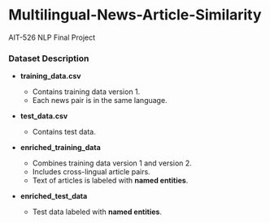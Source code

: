# Multilingual-News-Article-Similarity
 AIT-526 NLP Final Project
 <br>

### Dataset Description

- **training_data.csv**  
  - Contains training data version 1.  
  - Each news pair is in the same language.

- **test_data.csv**  
  - Contains test data.

- **enriched_training_data**  
  - Combines training data version 1 and version 2.  
  - Includes cross-lingual article pairs.  
  - Text of articles is labeled with **named entities**.

- **enriched_test_data**  
  - Test data labeled with **named entities**.

